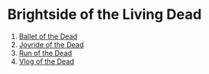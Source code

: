 # Brightside of the Living Dead

1. [Ballet of the Dead](/screenplays/brightside-of-the-living-dead/ballet-of-the-dead)
2. [Joyride of the Dead](/screenplays/brightside-of-the-living-dead/joyride-of-the-dead)
3. [Run of the Dead](/screenplays/brightside-of-the-living-dead/run-of-the-dead)
4. [Vlog of the Dead](/screenplays/brightside-of-the-living-dead/vlog-of-the-dead)
